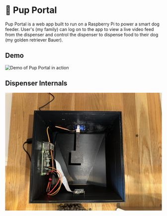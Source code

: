 # 🐾 Pup Portal

Pup Portal is a web app built to run on a Raspberry Pi to power a smart dog feeder. User's (my family) can log on to the app to view a live video feed from the dispenser and control the dispenser to dispense food to their dog (my golden retriever Bauer).

## Demo
![Demo of Pup Portal in action](https://github.com/user-attachments/assets/5c139fc8-97e1-4877-80db-63a7c0631072)

## Dispenser Internals
![Internal hardware setup](docs/assets/internals.jpg)
